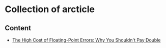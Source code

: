 # Collection of arcticle



## Content

- [The High Cost of Floating-Point Errors: Why You Shouldn't Pay Double](./float_cost/Float-%20how%20much%20does%20it%20cost%20or%20don't%20pay%20Double!.md)